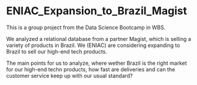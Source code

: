 # ENIAC_Expansion_to_Brazil_Magist
This is a group project from the Data Science Bootcamp in WBS. 

We analyzed a relational database from a partner Magist, which is selling a variety of products in Brazil. We (ENIAC) are considering expanding to Brazil to sell our high-end tech products. 

The main points for us to analyze, where wether Brazil is the right market for our high-end techn products, how fast are deliveries and can the customer service keep up with our usual standard? 

